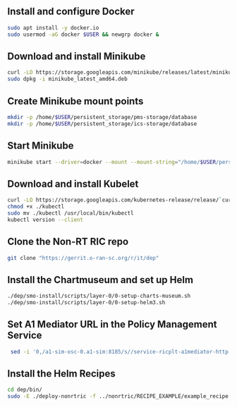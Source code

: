 ##  Install and configure Docker
```bash
sudo apt install -y docker.io 
sudo usermod -aG docker $USER && newgrp docker &
```
## Download and install Minikube
```bash
curl -LO https://storage.googleapis.com/minikube/releases/latest/minikube_latest_amd64.deb
sudo dpkg -i minikube_latest_amd64.deb
```

## Create Minikube mount points
```bash
mkdir -p /home/$USER/persistent_storage/pms-storage/database
mkdir -p /home/$USER/persistent_storage/ics-storage/database
```

## Start Minikube
```bash
minikube start --driver=docker --mount --mount-string="/home/$USER/persistent_storage/:/var/nonrtric" --mount-uid="nonrtric" --mount-gid="nonrtric"
```
## Download and install Kubelet 
```bash
curl -LO https://storage.googleapis.com/kubernetes-release/release/`curl -s https://storage.googleapis.com/kubernetes-release/release/stable.txt`/bin/linux/amd64/kubectl
chmod +x ./kubectl
sudo mv ./kubectl /usr/local/bin/kubectl
kubectl version --client
```
## Clone the Non-RT RIC repo
```bash
git clone "https://gerrit.o-ran-sc.org/r/it/dep"
```
## Install the Chartmuseum and set up Helm
```bash
./dep/smo-install/scripts/layer-0/0-setup-charts-museum.sh
./dep/smo-install/scripts/layer-0/0-setup-helm3.sh
```

## Set A1 Mediator URL in the Policy Management Service
```bash
 sed -i '0,/a1-sim-osc-0.a1-sim:8185/s//service-ricplt-a1mediator-http.ricplt.svc.cluster.local:10000/' ./dep/nonrtric/helm/policymanagementservice/resources/data/application_configuration.json
```

## Install the Helm Recipes
```bash
cd dep/bin/
sudo -E ./deploy-nonrtric -f ../nonrtric/RECIPE_EXAMPLE/example_recipe.yaml
```
